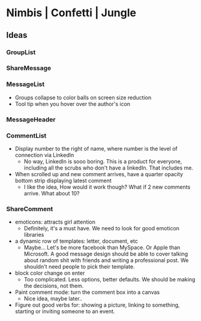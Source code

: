 # Nimbis | Confetti | Jungle

## Ideas

### GroupList

### ShareMessage

### MessageList
- Groups collapse to color balls on screen size reduction
- Tool tip when you hover over the author's icon

### MessageHeader

### CommentList

- Display number to the right of name, where number is the level of connection
   via LinkedIn
  * No way, LinkedIn is sooo boring. This is a product for everyone, including all the scrubs who don't have a linkedIn. That includes me.
- When scrolled up and new comment arrives, have a quarter opacity bottom strip
   displaying latest comment
  * I like the idea, How would it work though? What if 2 new comments arrive. What about 10?

### ShareComment
- emoticons: attracts girl attention
  * Definitely, it's a must have. We need to look for good emoticon libraries
- a dynamic row of templates: letter, document, etc
  * Maybe... Let's be more facebook than MySpace. Or Apple than Microsoft. A good message design should be able to cover talking about random shit with friends and writing a professional post. We shouldn't need people to pick their template.
- block color change on enter
  * Too complicated. Less options, better defaults. We should be making the decisions, not them. 
- Paint comment mode: turn the comment box into a canvas
  * Nice idea, maybe later..
- Figure out good verbs for: showing a picture, linking to something, starting or inviting someone to an event.
